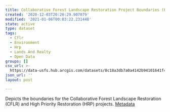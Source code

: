 ```yaml
---
title: Collaborative Forest Landscape Restoration Project Boundaries (Feature Layer)
created: '2020-12-03T20:26:29.907079'
modified: '2021-01-06T00:03:22.231448'
state: active
type: dataset
tags:
  - Cflr
  - Environment
  - Hrp
  - Lands And Realty
  - Open Data
groups: []
csv_url: >-
  https://data-usfs.hub.arcgis.com/datasets/8c18a3db7a0a4142b94101641f417ce4_0.csv?outSR=%7B%22latestWkid%22%3A4269%2C%22wkid%22%3A4269%7D
json_url: ''
layout: post

---
```

Depicts the boundaries for the Collaborative Forest Landscape Restoration (CFLR) and High Priority Restoration (HRP) projects. <a href='https://data.fs.usda.gov/geodata/edw/edw_resources/meta/S_USA.CFLR_HPRP_ProjectBoundary.xml' target='_blank'>Metadata</a>
